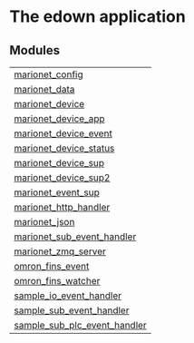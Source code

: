 

# The edown application #


## Modules ##


<table width="100%" border="0" summary="list of modules">
<tr><td><a href="http://github.com/hiroeorz17/marionet-device/blob/master/doc/marionet_config.md" class="module">marionet_config</a></td></tr>
<tr><td><a href="http://github.com/hiroeorz17/marionet-device/blob/master/doc/marionet_data.md" class="module">marionet_data</a></td></tr>
<tr><td><a href="http://github.com/hiroeorz17/marionet-device/blob/master/doc/marionet_device.md" class="module">marionet_device</a></td></tr>
<tr><td><a href="http://github.com/hiroeorz17/marionet-device/blob/master/doc/marionet_device_app.md" class="module">marionet_device_app</a></td></tr>
<tr><td><a href="http://github.com/hiroeorz17/marionet-device/blob/master/doc/marionet_device_event.md" class="module">marionet_device_event</a></td></tr>
<tr><td><a href="http://github.com/hiroeorz17/marionet-device/blob/master/doc/marionet_device_status.md" class="module">marionet_device_status</a></td></tr>
<tr><td><a href="http://github.com/hiroeorz17/marionet-device/blob/master/doc/marionet_device_sup.md" class="module">marionet_device_sup</a></td></tr>
<tr><td><a href="http://github.com/hiroeorz17/marionet-device/blob/master/doc/marionet_device_sup2.md" class="module">marionet_device_sup2</a></td></tr>
<tr><td><a href="http://github.com/hiroeorz17/marionet-device/blob/master/doc/marionet_event_sup.md" class="module">marionet_event_sup</a></td></tr>
<tr><td><a href="http://github.com/hiroeorz17/marionet-device/blob/master/doc/marionet_http_handler.md" class="module">marionet_http_handler</a></td></tr>
<tr><td><a href="http://github.com/hiroeorz17/marionet-device/blob/master/doc/marionet_json.md" class="module">marionet_json</a></td></tr>
<tr><td><a href="http://github.com/hiroeorz17/marionet-device/blob/master/doc/marionet_sub_event_handler.md" class="module">marionet_sub_event_handler</a></td></tr>
<tr><td><a href="http://github.com/hiroeorz17/marionet-device/blob/master/doc/marionet_zmq_server.md" class="module">marionet_zmq_server</a></td></tr>
<tr><td><a href="http://github.com/hiroeorz17/marionet-device/blob/master/doc/omron_fins_event.md" class="module">omron_fins_event</a></td></tr>
<tr><td><a href="http://github.com/hiroeorz17/marionet-device/blob/master/doc/omron_fins_watcher.md" class="module">omron_fins_watcher</a></td></tr>
<tr><td><a href="http://github.com/hiroeorz17/marionet-device/blob/master/doc/sample_io_event_handler.md" class="module">sample_io_event_handler</a></td></tr>
<tr><td><a href="http://github.com/hiroeorz17/marionet-device/blob/master/doc/sample_sub_event_handler.md" class="module">sample_sub_event_handler</a></td></tr>
<tr><td><a href="http://github.com/hiroeorz17/marionet-device/blob/master/doc/sample_sub_plc_event_handler.md" class="module">sample_sub_plc_event_handler</a></td></tr></table>

